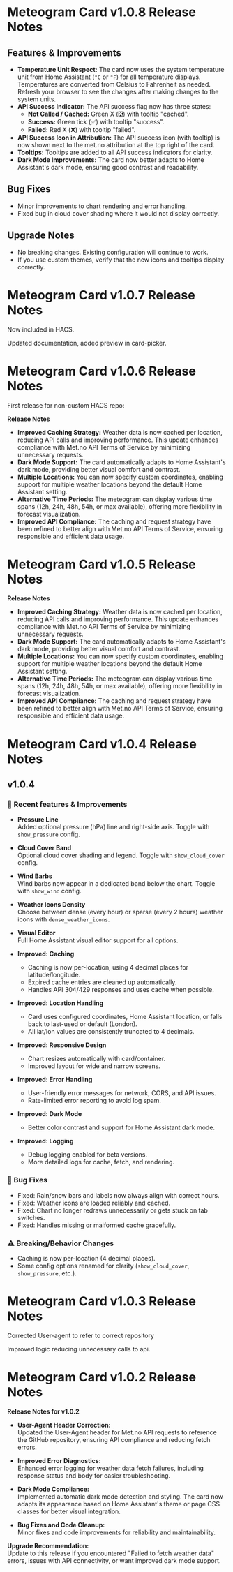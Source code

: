 # Meteogram Card v1.0.8 Release Notes

## Features & Improvements

- **Temperature Unit Respect:** The card now uses the system temperature unit from 
Home Assistant (`°C` or `°F`) for all temperature displays. Temperatures are converted 
from Celsius to Fahrenheit as needed. Refresh your browser to see the changes after making changes to the system units.
- **API Success Indicator:** The API success flag now has three states:
  - **Not Called / Cached:** Green X (❎) with tooltip "cached".
  - **Success:** Green tick (✅) with tooltip "success".
  - **Failed:** Red X (❌) with tooltip "failed".
- **API Success Icon in Attribution:** The API success icon (with tooltip) is now shown next to the met.no attribution at the top right of the card.
- **Tooltips:** Tooltips are added to all API success indicators for clarity.
- **Dark Mode Improvements:** The card now better adapts to Home Assistant's dark mode, ensuring good contrast and readability.


## Bug Fixes

- Minor improvements to chart rendering and error handling.
- Fixed bug in cloud cover shading where it would not display correctly.


## Upgrade Notes

- No breaking changes. Existing configuration will continue to work.
- If you use custom themes, verify that the new icons and tooltips display correctly.

# Meteogram Card v1.0.7 Release Notes

Now included in HACS.

Updated documentation, added preview in card-picker.

# Meteogram Card v1.0.6 Release Notes

First release for non-custom HACS repo:

**Release Notes**

- **Improved Caching Strategy:** Weather data is now cached per location, reducing API calls and improving performance. This update enhances compliance with Met.no API Terms of Service by minimizing unnecessary requests.
- **Dark Mode Support:** The card automatically adapts to Home Assistant's dark mode, providing better visual comfort and contrast.
- **Multiple Locations:** You can now specify custom coordinates, enabling support for multiple weather locations beyond the default Home Assistant setting.
- **Alternative Time Periods:** The meteogram can display various time spans (12h, 24h, 48h, 54h, or max available), offering more flexibility in forecast visualization.
- **Improved API Compliance:** The caching and request strategy have been refined to better align with Met.no API Terms of Service, ensuring responsible and efficient data usage.

# Meteogram Card v1.0.5 Release Notes

**Release Notes**

- **Improved Caching Strategy:** Weather data is now cached per location, reducing API calls and improving performance. This update enhances compliance with Met.no API Terms of Service by minimizing unnecessary requests.
- **Dark Mode Support:** The card automatically adapts to Home Assistant's dark mode, providing better visual comfort and contrast.
- **Multiple Locations:** You can now specify custom coordinates, enabling support for multiple weather locations beyond the default Home Assistant setting.
- **Alternative Time Periods:** The meteogram can display various time spans (12h, 24h, 48h, 54h, or max available), offering more flexibility in forecast visualization.
- **Improved API Compliance:** The caching and request strategy have been refined to better align with Met.no API Terms of Service, ensuring responsible and efficient data usage.

# Meteogram Card v1.0.4 Release Notes


## v1.0.4
### 🚀 Recent features & Improvements

- **Pressure Line**  
  Added optional pressure (hPa) line and right-side axis. Toggle with `show_pressure` config.

- **Cloud Cover Band**  
  Optional cloud cover shading and legend. Toggle with `show_cloud_cover` config.

- **Wind Barbs**  
  Wind barbs now appear in a dedicated band below the chart. Toggle with `show_wind` config.

- **Weather Icons Density**  
  Choose between dense (every hour) or sparse (every 2 hours) weather icons with `dense_weather_icons`.

- **Visual Editor**  
  Full Home Assistant visual editor support for all options.

- **Improved: Caching**
    - Caching is now per-location, using 4 decimal places for latitude/longitude.
    - Expired cache entries are cleaned up automatically.
    - Handles API 304/429 responses and uses cache when possible.

- **Improved: Location Handling**
    - Card uses configured coordinates, Home Assistant location, or falls back to last-used or default (London).
    - All lat/lon values are consistently truncated to 4 decimals.

- **Improved: Responsive Design**
    - Chart resizes automatically with card/container.
    - Improved layout for wide and narrow screens.

- **Improved: Error Handling**
    - User-friendly error messages for network, CORS, and API issues.
    - Rate-limited error reporting to avoid log spam.

- **Improved: Dark Mode**
    - Better color contrast and support for Home Assistant dark mode.

- **Improved: Logging**
    - Debug logging enabled for beta versions.
    - More detailed logs for cache, fetch, and rendering.

### 🐛 Bug Fixes

- Fixed: Rain/snow bars and labels now always align with correct hours.
- Fixed: Weather icons are loaded reliably and cached.
- Fixed: Chart no longer redraws unnecessarily or gets stuck on tab switches.
- Fixed: Handles missing or malformed cache gracefully.

### ⚠️ Breaking/Behavior Changes

- Caching is now per-location (4 decimal places).
- Some config options renamed for clarity (`show_cloud_cover`, `show_pressure`, etc.).




# Meteogram Card v1.0.3 Release Notes

Corrected User-agent to refer to correct repository

Improved logic reducing unnecessary calls to api.

# Meteogram Card v1.0.2 Release Notes

**Release Notes for v1.0.2**

- **User-Agent Header Correction:**  
  Updated the User-Agent header for Met.no API requests to reference the GitHub repository, ensuring API compliance and reducing fetch errors.

- **Improved Error Diagnostics:**  
  Enhanced error logging for weather data fetch failures, including response status and body for easier troubleshooting.

- **Dark Mode Compliance:**  
  Implemented automatic dark mode detection and styling. The card now adapts its appearance based on Home Assistant's theme or page CSS classes for better visual integration.

- **Bug Fixes and Code Cleanup:**  
  Minor fixes and code improvements for reliability and maintainability.

**Upgrade Recommendation:**  
Update to this release if you encountered "Failed to fetch weather data" errors, issues with API connectivity, or want improved dark mode support.

